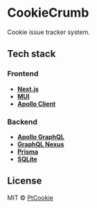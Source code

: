 # CookieCrumb

Cookie issue tracker system.

## Tech stack

### Frontend

- [**Next.js**](https://nextjs.org/)
- [**MUI**](https://mui.com/)
- [**Apollo Client**](https://www.apollographql.com/)

### Backend

- [**Apollo GraphQL**](https://www.apollographql.com/)
- [**GraphQL Nexus**](https://nexusjs.org/)
- [**Prisma**](https://www.prisma.io/)
- [**SQLite**](https://www.sqlite.org/)

## License

MIT &copy; [PtCookie](https://blog.ptcookie.dev/)
